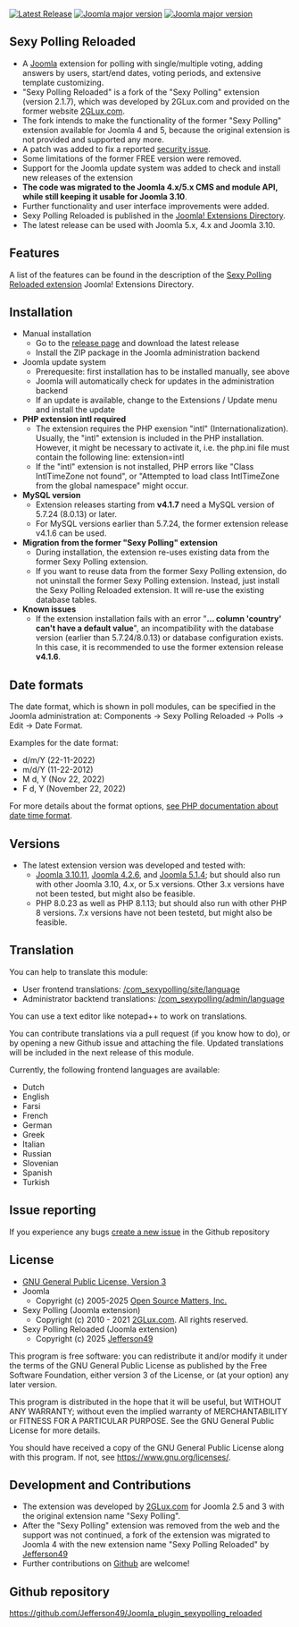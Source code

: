 [![Latest Release](https://img.shields.io/github/v/release/Jefferson49/Joomla_plugin_sexypolling_reloaded?display_name=tag)](https://github.com/Jefferson49/Joomla_plugin_sexypolling_reloaded/releases/latest)
[![Joomla major version](https://img.shields.io/badge/joomla-v3.x-green)](https://downloads.joomla.org/cms/joomla3)
[![Joomla major version](https://img.shields.io/badge/joomla-v4.x-green)](https://downloads.joomla.org/cms/joomla4)
## Sexy Polling Reloaded
+ A [Joomla](https://www.joomla.org/) extension for polling with single/multiple voting, adding answers by users, start/end dates, voting periods, and extensive template customizing.
+ "Sexy Polling Reloaded" is a fork of the "Sexy Polling" extension (version 2.1.7), which was developed by 2GLux.com and provided on the former website [2GLux.com](https://web.archive.org/web/20211215150923/https://2glux.com/projects/sexypolling).
+ The fork intends to make the functionality of the former "Sexy Polling" extension available for Joomla 4 and 5, because the original extension is not provided and supported any more.
+ A patch was added to fix a reported [security issue](https://www.exploit-db.com/exploits/50927).
+ Some limitations of the former FREE version were removed.
+ Support for the Joomla update system was added to check and install new releases of the extension
+ **The code was migrated to the Joomla 4.x/5.x CMS and module API, while still keeping it usable for Joomla 3.10**.
+ Further functionality and user interface improvements were added.
+ Sexy Polling Reloaded is published in the [Joomla! Extensions Directory](https://extensions.joomla.org/).
+ The latest release can be used with Joomla 5.x, 4.x and Joomla 3.10.

## Features
A list of the features can be found in the description of the [Sexy Polling Reloaded extension](https://extensions.joomla.org/extension/sexy-polling-reloaded/) Joomla! Extensions Directory.

##  Installation
+ Manual installation
    + Go to the [release page](https://github.com/Jefferson49/Joomla_plugin_sexypolling_reloaded/releases) and download the latest release
    + Install the ZIP package in the Joomla administration backend
+ Joomla update system
    + Prerequesite: first installation has to be installed manually, see above
    + Joomla will automatically check for updates in the administration backend
    + If an update is available, change to the Extensions / Update menu and install the update 
+ **PHP extension intl required**
   + The extension requires the PHP exension "intl" (Internationalization). Usually, the "intl" extension is included in the PHP installation. However, it might be necessary to activate it, i.e. the php.ini file must contain the following line: extension=intl
   + If the "intl" extension is not installed, PHP errors like "Class IntlTimeZone not found", or "Attempted to load class IntlTimeZone from the global namespace" might occur.
+ **MySQL version**
   + Extension releases starting from **v4.1.7** need a MySQL version of 5.7.24 (8.0.13) or later.
   + For MySQL versions earlier than 5.7.24, the former extension release v4.1.6 can be used. 
+ **Migration from the former "Sexy Polling" extension**
    + During installation, the extension re-uses existing data from the former Sexy Polling extension. 
    + If you want to reuse data from the former Sexy Polling extension, do not uninstall the former Sexy Polling extension. Instead, just install the Sexy Polling Reloaded extension. It will re-use the existing database tables.
+ **Known issues**
    + If the extension installation fails with an error "**... column 'country' can't have a default value**", an incompatibility with the database version (earlier than 5.7.24/8.0.13) or database configuration exists. In this case, it is recommended to use the former extension release **v4.1.6**.

## Date formats
The date format, which is shown in poll modules, can be specified in the Joomla administration at: Components -> Sexy Polling Reloaded -> Polls -> Edit -> Date Format.

Examples for the date format: 
+ d/m/Y (22-11-2022)
+ m/d/Y (11-22-2012)
+ M d, Y (Nov 22, 2022)
+ F d, Y (November 22, 2022)

For more details about the format options, [see PHP documentation about date time format](https://www.php.net/manual/en/datetime.format.php).

## Versions 
+ The latest extension version was developed and tested with: 
    + [Joomla 3.10.11](https://downloads.joomla.org/cms/joomla3), [Joomla 4.2.6](https://downloads.joomla.org/cms/joomla4), and [Joomla 5.1.4](https://downloads.joomla.org/cms/joomla5); but should also run with other Joomla 3.10, 4.x, or 5.x versions. Other 3.x versions have not been tested, but might also be feasible.
    + PHP 8.0.23 as well as PHP 8.1.13; but should also run with other PHP 8 versions. 7.x versions have not been testetd, but might also be feasible.

## Translation
You can help to translate this module:
+ User frontend translations: [/com_sexypolling/site/language](com_sexypolling/site/language/)
+ Administrator backtend translations: [/com_sexypolling/admin/language](com_sexypolling/admin/language/)

You can use a text editor like notepad++ to work on translations.

You can contribute translations via a pull request (if you know how to do), or by opening a new Github issue and attaching the file. Updated translations will be included in the next release of this module.

Currently, the following frontend languages are available:
+ Dutch
+ English
+ Farsi
+ French
+ German
+ Greek
+ Italian
+ Russian
+ Slovenian
+ Spanish
+ Turkish

## Issue reporting
If you experience any bugs [create a new issue](https://github.com/Jefferson49/Joomla_plugin_sexypolling_reloaded/issues) in the Github repository

## License
+ [GNU General Public License, Version 3](LICENSE.md)
+ Joomla
    + Copyright (c) 2005-2025 [Open Source Matters, Inc.](https://www.opensourcematters.org/)
+ Sexy Polling (Joomla extension)
    + Copyright (c) 2010 - 2021 [2GLux.com](2GLux.com). All rights reserved.
+ Sexy Polling Reloaded (Joomla extension)
    + Copyright (c) 2025 [Jefferson49](https://github.com/Jefferson49)

This program is free software: you can redistribute it and/or modify it under the terms of the GNU General Public License as published by the Free Software Foundation, either version 3 of the License, or (at your option) any later version.

This program is distributed in the hope that it will be useful, but WITHOUT ANY WARRANTY; without even the implied warranty of MERCHANTABILITY or FITNESS FOR A PARTICULAR PURPOSE. See the GNU General Public License for more details.

You should have received a copy of the GNU General Public License along with this program. If not, see https://www.gnu.org/licenses/.

## Development and Contributions
+ The extension was developed by [2GLux.com](2GLux.com) for Joomla 2.5 and 3 with the original extension name "Sexy Polling".
+ After the "Sexy Polling" extension was removed from the web and the support was not continued, a fork of the extension was migrated to Joomla 4 with the new extension name "Sexy Polling Reloaded" by [Jefferson49](https://github.com/Jefferson49)
+ Further contributions on [Github](https://github.com/Jefferson49/Joomla_plugin_sexypolling_reloaded) are welcome!

##  Github repository  
https://github.com/Jefferson49/Joomla_plugin_sexypolling_reloaded
